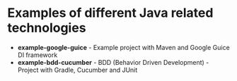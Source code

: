 Examples of different Java related technologies
================================================================================

 -  **example-google-guice** - Example project with Maven and Google Guice DI framework
 -  **example-bdd-cucumber** - BDD (Behavior Driven Development) - Project with Gradle, Cucumber and JUnit
